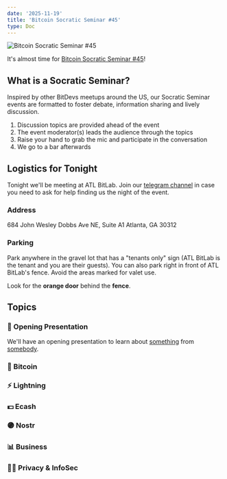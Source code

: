 ```yaml
---
date: '2025-11-19'
title: 'Bitcoin Socratic Seminar #45'
type: Doc
---
```


![Bitcoin Socratic Seminar #45](/bitcoin-socratic-seminar-45.jpg)

It's almost time for <a href="https://www.meetup.com/atlantabitdevs/">Bitcoin Socratic Seminar #45</a>!

## What is a Socratic Seminar?

Inspired by other BitDevs meetups around the US, our Socratic Seminar events are formatted to foster debate, information sharing and lively discussion.

1. Discussion topics are provided ahead of the event
2. The event moderator(s) leads the audience through the topics
3. Raise your hand to grab the mic and participate in the conversation
4. We go to a bar afterwards

## Logistics for Tonight

Tonight we'll be meeting at ATL BitLab. Join our <a href="https://atlantabitdevs.org/telegram/" target="_blank">telegram channel</a> in case you need to ask for help finding us the night of the event.

### Address

684 John Wesley Dobbs Ave NE,
Suite A1
Atlanta, GA 30312

### Parking

Park anywhere in the gravel lot that has a "tenants only" sign (ATL BitLab is the tenant and you are their guests). You can also park right in front of ATL BitLab's fence. Avoid the areas marked for valet use.

Look for the **orange door** behind the **fence**.

## Topics

### 🤙 Opening Presentation

We'll have an opening presentation to learn about [something](/#) from [somebody](/#).

### 🧡 Bitcoin

### ⚡️ Lightning

### 💵 Ecash

### 🟣 Nostr

### 📊 Business

### 🕵️‍♂️ Privacy & InfoSec

